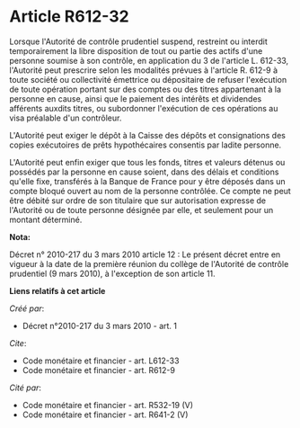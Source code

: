 # Article R612-32

Lorsque l'Autorité de contrôle prudentiel suspend, restreint ou interdit temporairement la libre disposition de tout ou
partie des actifs d'une personne soumise à son contrôle, en application du 3 de l'article L. 612-33, l'Autorité peut
prescrire selon les modalités prévues à l'article R. 612-9 à toute société ou collectivité émettrice ou dépositaire de
refuser l'exécution de toute opération portant sur des comptes ou des titres appartenant à la personne en cause, ainsi que le
paiement des intérêts et dividendes afférents auxdits titres, ou subordonner l'exécution de ces opérations au visa préalable
d'un contrôleur.

L'Autorité peut exiger le dépôt à la Caisse des dépôts et consignations des copies exécutoires de prêts hypothécaires
consentis par ladite personne.

L'Autorité peut enfin exiger que tous les fonds, titres et valeurs détenus ou possédés par la personne en cause soient, dans
des délais et conditions qu'elle fixe, transférés à la Banque de France pour y être déposés dans un compte bloqué ouvert au
nom de la personne contrôlée. Ce compte ne peut être débité sur ordre de son titulaire que sur autorisation expresse de
l'Autorité ou de toute personne désignée par elle, et seulement pour un montant déterminé.

**Nota:**

Décret n° 2010-217 du 3 mars 2010 article 12 : Le présent décret entre en vigueur à la date de la première réunion du collège
de l'Autorité de contrôle prudentiel (9 mars 2010), à l'exception de son article 11.

**Liens relatifs à cet article**

_Créé par_:

  - Décret n°2010-217 du 3 mars 2010 - art. 1

_Cite_:

  - Code monétaire et financier - art. L612-33
  - Code monétaire et financier - art. R612-9

_Cité par_:

  - Code monétaire et financier - art. R532-19 (V)
  - Code monétaire et financier - art. R641-2 (V)
